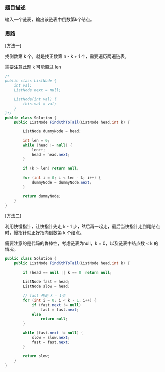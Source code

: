 ### 题目描述

输入一个链表，输出该链表中倒数第k个结点。

### 思路

[方法一]

找倒数第 k 个，就是找正数第 n - k + 1 个，需要遍历两遍链表。

需要注意此题 k 可能超过 len
```java
/*
public class ListNode {
    int val;
    ListNode next = null;

    ListNode(int val) {
        this.val = val;
    }
}*/
public class Solution {
    public ListNode FindKthToTail(ListNode head,int k) {
        
        ListNode dummyNode = head;
        
        int len = 0;
        while (head != null) {
            len++;
            head = head.next;
        }
        
        if (k > len) return null;
        
        for (int i = 0; i < len - k; i++) {
            dummyNode = dummyNode.next;
        }
        
        return dummyNode;
    }
}
```

[方法二]

利用快慢指针，让快指针先走 k - 1 步，然后再一起走，最后当快指针走到尾结点时，慢指针就正好指向倒数第 k 个结点。

需要注意的是代码的鲁棒性，考虑链表为null，k = 0，以及链表中结点数 < k 的情况。
```java
public class Solution {
    public ListNode FindKthToTail(ListNode head,int k) {
        
        if (head == null || k == 0) return null;
        
        ListNode fast = head;
        ListNode slow = head;
        
        // fast 先走 k - 1步
        for (int i = 0; i < k - 1; i++) {
            if (fast.next != null)
                fast = fast.next;
            else
                return null;
        }
        
        while (fast.next != null) {
            slow = slow.next;
            fast = fast.next;
        }
        
        return slow;
    }
}
```